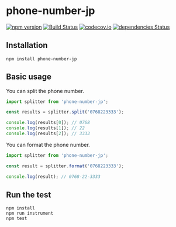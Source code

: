 # phone-number-jp

[![npm version](https://badge.fury.io/js/phone-number-jp.svg)](https://badge.fury.io/js/phone-number-jp)
[![Build Status](https://travis-ci.org/holyshared/phone-number-jp.svg?branch=master)](https://travis-ci.org/holyshared/phone-number-jp)
[![codecov.io](https://codecov.io/github/holyshared/phone-number-jp/coverage.svg?branch=master)](https://codecov.io/github/holyshared/phone-number-jp?branch=master)
[![dependencies Status](https://david-dm.org/holyshared/phone-number-jp/status.svg)](https://david-dm.org/holyshared/phone-number-jp)

## Installation

	npm install phone-number-jp

## Basic usage

You can split the phone number.

```js
import splitter from 'phone-number-jp';

const results = splitter.split('0768223333');

console.log(results[0]); // 0768 
console.log(results[1]); // 22
console.log(results[2]); // 3333
```

You can format the phone number.

```js
import splitter from 'phone-number-jp';

const result = splitter.format('0768223333');

console.log(result); // 0768-22-3333
```

## Run the test

	npm install
	npm run instrument
	npm test
